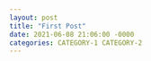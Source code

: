 ```yaml
---
layout: post
title: "First Post"
date: 2021-06-08 21:06:00 -0000
categories: CATEGORY-1 CATEGORY-2
---
```


